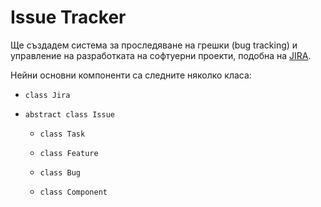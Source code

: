 # Issue Tracker

Ще създадем система за проследяване на грешки (bug tracking) и управление на разработката на софтуерни проекти, подобна на [JIRA](https://www.atlassian.com/software/jira).

Нейни основни компоненти са следните няколко класа:

- `class Jira`

- `abstract class Issue`

  - `class Task`

  - `class Feature`
  
  - `class Bug`

  - `class Component`
